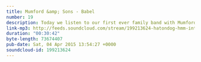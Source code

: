 ```yaml
---
title: Mumford &amp; Sons - Babel
number: 19
description: Today we listen to our first ever family band with Mumford &amp; Sons - Babel. Don&#39;t let the walls hold you back, we will wait for your pale, trembling hands to click play and light up your tired eyes.
link-mp3: http://feeds.soundcloud.com/stream/199213624-hatondog-hmm-interesting-choice-ep19-mumford.mp3
duration: "00:30:42"
byte-length: 73674407
pub-date: Sat, 04 Apr 2015 13:54:27 +0000
soundcloud-id: 199213624
---
```

